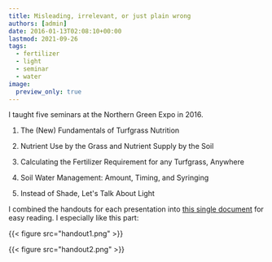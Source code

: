 ```yaml
---
title: Misleading, irrelevant, or just plain wrong
authors: [admin]
date: 2016-01-13T02:08:10+00:00
lastmod: 2021-09-26
tags:
  - fertilizer
  - light
  - seminar
  - water
image:
  preview_only: true
---
```


I taught five seminars at the Northern Green Expo in 2016.

1. The (New) Fundamentals of Turfgrass Nutrition

2. Nutrient Use by the Grass and Nutrient Supply by the Soil

3. Calculating the Fertilizer Requirement for any Turfgrass, Anywhere

4. Soil Water Management: Amount, Timing, and Syringing

5. Instead of Shade, Let's Talk About Light

I combined the handouts for each presentation into [this single document](http://www.seminar.asianturfgrass.com/2016_nge_handouts.pdf) for easy reading. I especially like this part:

{{< figure src="handout1.png" >}}

{{< figure src="handout2.png" >}}

